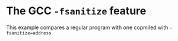 # The GCC `-fsanitize` feature

This example compares a regular program with one copmiled with `-fsanitize=address`
